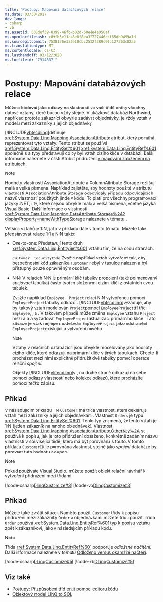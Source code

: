 ```yaml
---
title: 'Postupy: Mapování databázových relace'
ms.date: 03/30/2017
dev_langs:
- csharp
- vb
ms.assetid: 538def39-8399-46fb-b02d-60ede4e050af
ms.openlocfilehash: c89fb3e11ae8e0f8ea37727446cdf65db9499a1d
ms.sourcegitcommit: 7588136e355e10cbc2582f389c90c127363c02a5
ms.translationtype: MT
ms.contentlocale: cs-CZ
ms.lasthandoff: 03/12/2020
ms.locfileid: "79148371"
---
```

# <a name="how-to-map-database-relationships"></a>Postupy: Mapování databázových relace
Můžete kódovat jako odkazy na vlastnosti ve vaší třídě entity všechny datové vztahy, které budou vždy stejné. V ukázkové databázi Northwind, například protože zákazníci obvykle zadávat objednávky, je vždy vztah v modelu mezi zákazníky a jejich objednávky.  
  
 [!INCLUDE[vbtecdlinq](../../../../../../includes/vbtecdlinq-md.md)]definuje <xref:System.Data.Linq.Mapping.AssociationAttribute> atribut, který pomáhá reprezentovat tyto vztahy. Tento atribut se používá <xref:System.Data.Linq.EntitySet%601> <xref:System.Data.Linq.EntityRef%601> společně s a typy představují co by byl vztah cizího klíče v databázi. Další informace naleznete v části Atribut přidružení [v mapování založeném na atributech](attribute-based-mapping.md).  
  
> [!NOTE]
> Hodnoty vlastností AssociationAttribute a ColumnAttribute Storage rozlišují malá a velká písmena. Například zajistěte, aby hodnoty použité v atributu vlastnosti AssociationAttribute.Storage odpovídaly případu odpovídajících názvů vlastností použitých jinde v kódu. To platí pro všechny programovací jazyky .NET, i ty, které nejsou obvykle malá a velká písmena, včetně jazyka Visual Basic. Další informace o vlastnosti <xref:System.Data.Linq.Mapping.DataAttribute.Storage%2A?displayProperty=nameWithType>Storage naleznete v tématu .  
  
 Většina vztahů je 1:N, jako v příkladu dále v tomto tématu. Můžete také představovat relace 1:1 a N:N takto:  
  
- One-to-one: Představují tento druh <xref:System.Data.Linq.EntitySet%601> vztahu tím, že na obou stranách.  
  
     `Customer` - `SecurityCode` Zvažte například vztah vytvořený tak, aby bezpečnostní kód zákazníka `Customer` nebyl v tabulce nalezen a byl přístupný pouze oprávněným osobám.  
  
- N:N: V relacích N:N je primární klíč tabulky propojení (také pojmenovaný *spojovací* tabulka) často tvořen složenými cizími klíči z ostatních dvou tabulek.  
  
     Zvažte například `Employee` - `Project` relaci N:N vytvořenou pomocí `EmployeeProject`tabulky odkazů . [!INCLUDE[vbtecdlinq](../../../../../../includes/vbtecdlinq-md.md)]vyžaduje, aby byl takový vztah modelován `Project`pomocí `EmployeeProject`tří tříd: `Employee`, , a . V takovém případě může změna `Employee` vztahu `Project` mezi a a a vyžadovat `EmployeeProject`aktualizaci primárního klíče . Tato situace je však nejlépe modelován `EmployeeProject` jako odstranění `EmployeeProject`existující a vytvoření nového .  
  
    > [!NOTE]
    > Vztahy v relačních databázích jsou obvykle modelovány jako hodnoty cizího klíče, které odkazují na primární klíče v jiných tabulkách. Chcete-li procházet mezi nimi explicitně přidružit dvě tabulky pomocí operace relační *spojení.*  
    >
    >  Objekty [!INCLUDE[vbtecdlinq](../../../../../../includes/vbtecdlinq-md.md)]v , na druhé straně odkazují na sebe pomocí odkazy vlastností nebo kolekce odkazů, které procházíte pomocí *tečka* zápisu.  
  
## <a name="example"></a>Příklad  
 V následujícím příkladu 1:N `Customer` má třída vlastnost, která deklaruje vztah mezi zákazníky a jejich objednávkami.  Vlastnost `Orders` je typu <xref:System.Data.Linq.EntitySet%601>. Tento typ znamená, že tento vztah je 1:N (jeden zákazník na mnoho objednávek). Vlastnost <xref:System.Data.Linq.Mapping.AssociationAttribute.OtherKey%2A> se používá k popisu, jak je toto přidružení dosaženo, konkrétně zadáním názvu vlastnosti v související třídě, která má být porovnána s touto. V tomto příkladu `CustomerID` je porovnána vlastnost, stejně jako *spojení* databáze by porovnat tuto hodnotu sloupce.  
  
> [!NOTE]
> Pokud používáte Visual Studio, můžete použít objekt relační návrhář k vytvoření přidružení mezi třídami.  
  
 [!code-csharp[DlinqCustomize#3](../../../../../../samples/snippets/csharp/VS_Snippets_Data/DLinqCustomize/cs/Program.cs#3)]
 [!code-vb[DlinqCustomize#3](../../../../../../samples/snippets/visualbasic/VS_Snippets_Data/DLinqCustomize/vb/Module1.vb#3)]  
  
## <a name="example"></a>Příklad  
 Můžete také zvrátit situaci. Namísto použití `Customer` třídy k popisu přidružení mezi zákazníky `Order` a objednávkami můžete třídu použít. Třída `Order` používá <xref:System.Data.Linq.EntityRef%601> typ k popisu vztahu zpět k zákazníkovi, jako v následujícím příkladu kódu.  
  
> [!NOTE]
> Třída <xref:System.Data.Linq.EntityRef%601> podporuje *odložené načítání*. Další informace naleznete v *tématu* [Odloženo versus okamžité načtení](deferred-versus-immediate-loading.md).  
  
 [!code-csharp[DLinqCustomize#5](../../../../../../samples/snippets/csharp/VS_Snippets_Data/DLinqCustomize/cs/Program.cs#5)]
 [!code-vb[DLinqCustomize#5](../../../../../../samples/snippets/visualbasic/VS_Snippets_Data/DLinqCustomize/vb/Module1.vb#5)]  
  
## <a name="see-also"></a>Viz také

- [Postupy: Přizpůsobení tříd entit pomocí editoru kódu](how-to-customize-entity-classes-by-using-the-code-editor.md)
- [Objektový model LINQ to SQL](the-linq-to-sql-object-model.md)
